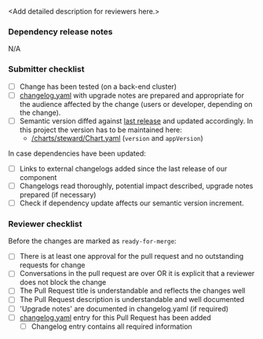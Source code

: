 <!--
  The description should provide all necessary information for a reviewer.
  - What does this PR change, what's the reason for the change, how can it be tested
-->
&lt;Add detailed description for reviewers here.&gt;


### Dependency release notes

<!-- add links to release notes if important dependencies changed -->
N/A

### Submitter checklist

- [ ] Change has been tested (on a back-end cluster)
- [ ] [changelog.yaml] with upgrade notes are prepared and appropriate for the audience affected by the change (users or developer, depending on the change).
- [ ] Semantic version diffed against [last release][releases] and updated accordingly. In this project the version has to be maintained here:
  - [/charts/steward/Chart.yaml](https://github.com/SAP/stewardci-core/blob/master/charts/steward/Chart.yaml) (`version` and `appVersion`)

In case dependencies have been updated:
- [ ] Links to external changelogs added since the last release of our component
- [ ] Changelogs read thoroughly, potential impact described, upgrade notes prepared (if necessary)
- [ ] Check if dependency update affects our semantic version increment.

### Reviewer checklist

Before the changes are marked as `ready-for-merge`: 

- [ ] There is at least one approval for the pull request and no outstanding requests for change
- [ ] Conversations in the pull request are over OR it is explicit that a reviewer does not block the change
- [ ] The Pull Request title is understandable and reflects the changes well
- [ ] The Pull Request description is understandable and well documented
- [ ] 'Upgrade notes' are documented in changelog.yaml (if required)
- [ ] [changelog.yaml] entry for this Pull Request has been added
  - [ ] Changelog entry contains all required information

[changelog.yaml]: https://github.com/SAP/stewardci-core/changelog.yaml
[releases]: https://github.com/SAP/stewardci-core/releases
